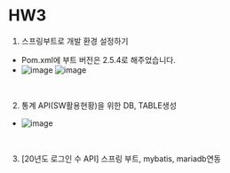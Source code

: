 # HW3

1. 스프링부트로 개발 환경 설정하기
  - Pom.xml에 부트 버전은 2.5.4로 해주었습니다.
  - ![image](https://user-images.githubusercontent.com/71567319/130899007-1972c612-9e27-4df5-bb5f-9dce7102a053.png) ![image](https://user-images.githubusercontent.com/71567319/130899011-74884927-cdd3-4cca-a910-58c947ca55c2.png)

<br>

2. 통계 API(SW활용현황)을 위한 DB, TABLE생성
  - ![image](https://user-images.githubusercontent.com/71567319/130899032-f67302bb-cbda-4fa7-a65e-494b851f7d1f.png)

<br>

3. [20년도 로그인 수 API] 스프링 부트, mybatis, mariadb연동
